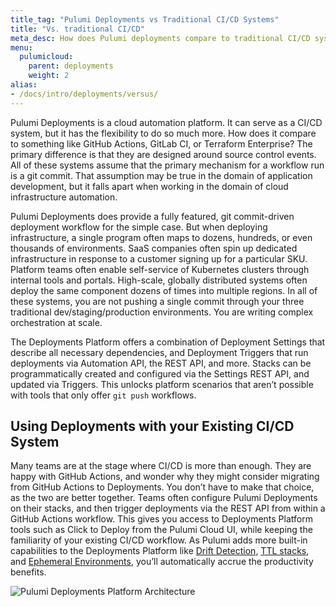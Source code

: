```yaml
---
title_tag: "Pulumi Deployments vs Traditional CI/CD Systems"
title: "Vs. traditional CI/CD"
meta_desc: How does Pulumi deployments compare to traditional CI/CD systems?
menu:
  pulumicloud:
    parent: deployments
    weight: 2
alias:
- /docs/intro/deployments/versus/
---
```


Pulumi Deployments is a cloud automation platform. It can serve as a CI/CD system, but it has the flexibility to do so much more. How does it compare to something like GitHub Actions, GitLab CI, or Terraform Enterprise? The primary difference is that they are designed around source control events. All of these systems assume that the primary mechanism for a workflow run is a git commit. That assumption may be true in the domain of application development, but it falls apart when working in the domain of cloud infrastructure automation.

Pulumi Deployments does provide a fully featured, git commit-driven deployment workflow for the simple case. But when deploying infrastructure, a single program often maps to dozens, hundreds, or even thousands of environments. SaaS companies often spin up dedicated infrastructure in response to a customer signing up for a particular SKU. Platform teams often enable self-service of Kubernetes clusters through internal tools and portals. High-scale, globally distributed systems often deploy the same component dozens of times into multiple regions. In all of these systems, you are not pushing a single commit through your three traditional dev/staging/production environments. You are writing complex orchestration at scale.

The Deployments Platform offers a combination of Deployment Settings that describe all necessary dependencies, and Deployment Triggers that run deployments via Automation API, the REST API, and more. Stacks can be programmatically created and configured via the Settings REST API, and updated via Triggers. This unlocks platform scenarios that aren’t possible with tools that only offer `git push` workflows.

## Using Deployments with your Existing CI/CD System

Many teams are at the stage where CI/CD is more than enough. They are happy with GitHub Actions, and wonder why they might consider migrating from GitHub Actions to Deployments. You don’t have to make that choice, as the two are better together. Teams often configure Pulumi Deployments on their stacks, and then trigger deployments via the REST API from within a GitHub Actions workflow. This gives you access to Deployments Platform tools such as Click to Deploy from the Pulumi Cloud UI, while keeping the familiarity of your existing CI/CD workflow. As Pulumi adds more built-in capabilities to the Deployments Platform like [Drift Detection](https://github.com/pulumi/service-requests/issues/173), [TTL stacks](https://github.com/pulumi/service-requests/issues/149), and [Ephemeral Environments](https://github.com/pulumi/service-requests/issues/206), you’ll automatically accrue the productivity benefits.

![Pulumi Deployments Platform Architecture](../deployments.png)
